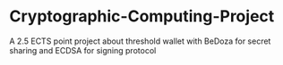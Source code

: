 # Cryptographic-Computing-Project
A 2.5 ECTS point project about threshold wallet with BeDoza for secret sharing and ECDSA for signing protocol
